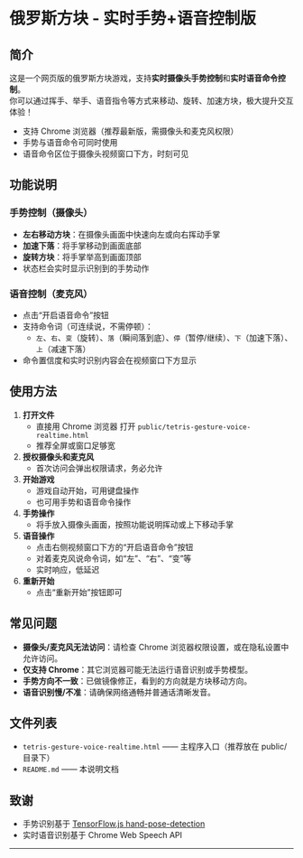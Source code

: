 # 俄罗斯方块 - 实时手势+语音控制版

## 简介

这是一个网页版的俄罗斯方块游戏，支持**实时摄像头手势控制**和**实时语音命令控制**。  
你可以通过挥手、举手、语音指令等方式来移动、旋转、加速方块，极大提升交互体验！

- 支持 Chrome 浏览器（推荐最新版，需摄像头和麦克风权限）
- 手势与语音命令可同时使用
- 语音命令区位于摄像头视频窗口下方，时刻可见

## 功能说明

### 手势控制（摄像头）

- **左右移动方块**：在摄像头画面中快速向左或向右挥动手掌
- **加速下落**：将手掌移动到画面底部
- **旋转方块**：将手掌举高到画面顶部
- 状态栏会实时显示识别到的手势动作

### 语音控制（麦克风）

- 点击“开启语音命令”按钮
- 支持命令词（可连续说，不需停顿）：
    - `左`、`右`、`变`（旋转）、`落`（瞬间落到底）、`停`（暂停/继续）、`下`（加速下落）、`上`（减速下落）
- 命令置信度和实时识别内容会在视频窗口下方显示

## 使用方法

1. **打开文件**
    - 直接用 Chrome 浏览器 打开 `public/tetris-gesture-voice-realtime.html`
    - 推荐全屏或窗口足够宽
2. **授权摄像头和麦克风**
    - 首次访问会弹出权限请求，务必允许
3. **开始游戏**
    - 游戏自动开始，可用键盘操作
    - 也可用手势和语音命令操作
4. **手势操作**
    - 将手放入摄像头画面，按照功能说明挥动或上下移动手掌
5. **语音操作**
    - 点击右侧视频窗口下方的“开启语音命令”按钮
    - 对着麦克风说命令词，如“左”、“右”、“变”等
    - 实时响应，低延迟
6. **重新开始**
    - 点击“重新开始”按钮即可

## 常见问题

- **摄像头/麦克风无法访问**：请检查 Chrome 浏览器权限设置，或在隐私设置中允许访问。
- **仅支持 Chrome**：其它浏览器可能无法运行语音识别或手势模型。
- **手势方向不一致**：已做镜像修正，看到的方向就是方块移动方向。
- **语音识别慢/不准**：请确保网络通畅并普通话清晰发音。

## 文件列表

- `tetris-gesture-voice-realtime.html` —— 主程序入口（推荐放在 public/ 目录下）
- `README.md` —— 本说明文档

## 致谢

- 手势识别基于 [TensorFlow.js hand-pose-detection](https://github.com/tensorflow/tfjs-models/tree/master/hand-pose-detection)
- 实时语音识别基于 Chrome Web Speech API

---